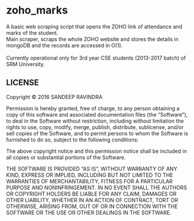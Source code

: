 # zoho_marks
A basic web scraping script that opens the ZOHO link of attendance and marks of the student.<br>
Main scraper, scraps the whole ZOHO website and stores the details in mongoDB and the records are accessed in O(1).<br><br>
Currently operational only for 3rd year CSE students (2013-2017 batch) of SRM University.<br>

<h2>LICENSE</h2>

Copyright © 2016 SANDEEP RAVINDRA

Permission is hereby granted, free of charge, to any person obtaining a copy of this software and associated documentation files (the “Software”), to deal in the Software without restriction, including without limitation the rights to use, copy, modify, merge, publish, distribute, sublicense, and/or sell copies of the Software, and to permit persons to whom the Software is furnished to do so, subject to the following conditions:

The above copyright notice and this permission notice shall be included in all copies or substantial portions of the Software.

THE SOFTWARE IS PROVIDED “AS IS”, WITHOUT WARRANTY OF ANY KIND, EXPRESS OR IMPLIED, INCLUDING BUT NOT LIMITED TO THE WARRANTIES OF MERCHANTABILITY, FITNESS FOR A PARTICULAR PURPOSE AND NONINFRINGEMENT. IN NO EVENT SHALL THE AUTHORS OR COPYRIGHT HOLDERS BE LIABLE FOR ANY CLAIM, DAMAGES OR OTHER LIABILITY, WHETHER IN AN ACTION OF CONTRACT, TORT OR OTHERWISE, ARISING FROM, OUT OF OR IN CONNECTION WITH THE SOFTWARE OR THE USE OR OTHER DEALINGS IN THE SOFTWARE.
